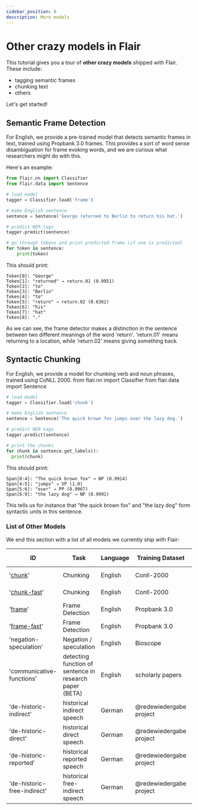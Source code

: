 ```yaml
---
sidebar_position: 8
description: More models
---
```



# Other crazy models in Flair

This tutorial gives you a tour of **other crazy models** shipped with Flair. These include:
* tagging semantic frames  
* chunking text
* others

Let's get started! 

## Semantic Frame Detection

For English, we provide a pre-trained model that detects semantic frames in text, trained using Propbank 3.0 frames.
This provides a sort of word sense disambiguation for frame evoking words, and we are curious what researchers might
do with this.

Here's an example:

```python
from flair.nn import Classifier
from flair.data import Sentence

# load model
tagger = Classifier.load('frame')

# make English sentence
sentence = Sentence('George returned to Berlin to return his hat.')

# predict NER tags
tagger.predict(sentence)

# go through tokens and print predicted frame (if one is predicted)
for token in sentence:
    print(token)
```
This should print:

```console
Token[0]: "George"
Token[1]: "returned" → return.01 (0.9951)
Token[2]: "to"
Token[3]: "Berlin"
Token[4]: "to"
Token[5]: "return" → return.02 (0.6361)
Token[6]: "his"
Token[7]: "hat"
Token[8]: "."
```

As we can see, the frame detector makes a distinction in the sentence between two different meanings of the word 'return'. 'return.01' means returning to a location, while 'return.02' means giving something back.

## Syntactic Chunking

For English, we provide a model for chunking verb and noun phrases, trained using CoNLL 2000. 
from flair.nn import Classifier
from flair.data import Sentence

```python
# load model
tagger = Classifier.load('chunk')

# make English sentence
sentence = Sentence('The quick brown fox jumps over the lazy dog.')

# predict NER tags
tagger.predict(sentence)

# print the chunks
for chunk in sentence.get_labels():
  print(chunk)
```

This should print:

```console
Span[0:4]: "The quick brown fox" → NP (0.9914)
Span[4:5]: "jumps" → VP (1.0)
Span[5:6]: "over" → PP (0.9967)
Span[6:9]: "the lazy dog" → NP (0.9991)
```
This tells us for instance that "the quick brown fox" and "the lazy dog" form syntactic units in this sentence.

### List of Other Models

We end this section with a list of all models we currently ship with Flair:

| ID | Task | Language | Training Dataset | Accuracy | Contributor / Notes |
| -------------    | ------------- |------------- |------------- | ------------- | ------------- |
| '[chunk](https://huggingface.co/flair/chunk-english)' |  Chunking   |  English | Conll-2000     |  **96.47** (F1) |
| '[chunk-fast](https://huggingface.co/flair/chunk-english-fast)' |   Chunking   |  English | Conll-2000     |  **96.22** (F1) |(fast model)
| '[frame](https://huggingface.co/flair/frame-english)'  |   Frame Detection |  English | Propbank 3.0     |  **97.54** (F1) |
| '[frame-fast](https://huggingface.co/flair/frame-english-fast)'  |  Frame Detection |  English | Propbank 3.0     |  **97.31** (F1) | (fast model)
| 'negation-speculation'  | Negation / speculation |English |  Bioscope | **80.2** (F1) |
| 'communicative-functions' |  detecting function of sentence in research paper (BETA) |  English| scholarly papers |  |
| 'de-historic-indirect' | historical indirect speech | German | @redewiedergabe project |  **87.94** (F1) | [redewiedergabe](https://github.com/redewiedergabe/tagger) | |
| 'de-historic-direct' | historical direct speech |  German | @redewiedergabe project |  **87.94** (F1) | [redewiedergabe](https://github.com/redewiedergabe/tagger) | |
| 'de-historic-reported' | historical reported speech | German |  @redewiedergabe project |  **87.94** (F1) | [redewiedergabe](https://github.com/redewiedergabe/tagger) | |
| 'de-historic-free-indirect' | historical free-indirect speech | German | @redewiedergabe project |  **87.94** (F1) | [redewiedergabe](https://github.com/redewiedergabe/tagger) | |

